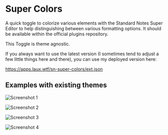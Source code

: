 # Super Colors

A quick toggle to colorize various elements with the Standard Notes Super Editor to help distinguishing between various formatting options. It should be available within the official plugins repository.

This Toggle is theme agnostic.

If you always want to use the latest version (I sometimes tend to adjust a few little things here and there), you can use my deployed version here:

https://apps.laux.wtf/sn-super-colors/ext.json

## Examples with existing themes

![Screenshot 1](https://raw.githubusercontent.com/marcolaux/sn-super-colors/main/screen1.png "Screenshot 1")

![Screenshot 2](https://raw.githubusercontent.com/marcolaux/sn-super-colors/main/screen2.png "Screenshot 2")

![Screenshot 3](https://raw.githubusercontent.com/marcolaux/sn-super-colors/main/screen3.png "Screenshot 3")

![Screenshot 4](https://raw.githubusercontent.com/marcolaux/sn-super-colors/main/screen4.png "Screenshot 4")
